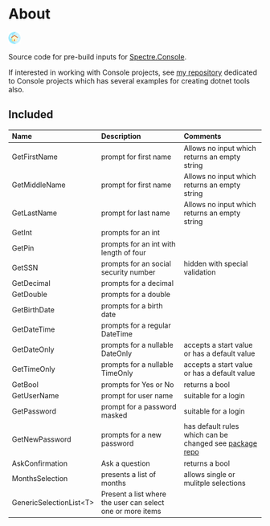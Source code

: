 # About

[![](assets/home-ec.png)](index.md)

Source code for pre-build inputs for [Spectre.Console](https://spectreconsole.net/).

If interested in working with Console projects, see [my repository](https://github.com/karenpayneoregon/console-apps) dedicated to Console projects which has several examples for creating dotnet tools also.

## Included

| Name        |   Description    |   Comments |
|:------------- |:-------------|:-------------|
| GetFirstName | prompt for first name | Allows no input which returns an empty string |
| GetMiddleName | prompt for first name | Allows no input which returns an empty string |
| GetLastName | prompt for last name | Allows no input which returns an empty string |
| GetInt | prompts for an int |  |
| GetPin | prompts for an int with length of four |  |
| GetSSN | prompts for an social security number | hidden with special validation |
| GetDecimal | prompts for a decimal |  |
| GetDouble | prompts for a double |  |
| GetBirthDate | prompts for a birth date  |  |
| GetDateTime | prompts for a regular DateTime |  |
| GetDateOnly | prompts for a nullable DateOnly | accepts a start value or has a default value |
| GetTimeOnly | prompts for a nullable TimeOnly | accepts a start value or has a default value |
| GetBool | prompts for Yes or No | returns a bool |
| GetUserName | prompt for user name  | suitable for a login |
| GetPassword | prompt for a password masked | suitable for a login |
| GetNewPassword | prompts for a new password | has default rules which can be changed see [package repo](https://github.com/havardt/PasswordValidator) |
| AskConfirmation | Ask a question  | returns a bool |
| MonthsSelection | presents a list of months | allows single or mulitple selections |
| GenericSelectionList&lt;T&gt; | Present a list where the user can select one or more items |  |